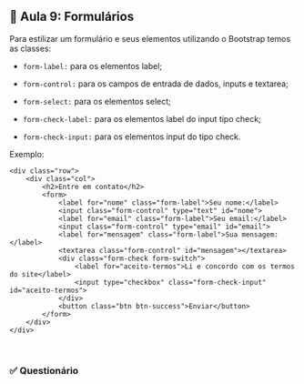 ## 📝 Aula 9: Formulários 
Para estilizar um formulário e seus elementos utilizando o Bootstrap temos as classes:

- ``form-label:`` para os elementos label;

- ``form-control:`` para os campos de entrada de dados, inputs e textarea;

- ``form-select:`` para os elementos select;

- ``form-check-label:`` para os elementos label do input tipo check;

- ``form-check-input:`` para os elementos input do tipo check.

Exemplo:
```
<div class="row">
    <div class="col">
        <h2>Entre em contato</h2>
        <form>
            <label for="nome" class="form-label">Seu nome:</label>
            <input class="form-control" type="text" id="nome">
            <label for="email" class="form-label">Seu email:</label>
            <input class="form-control" type="email" id="email">
            <label for="mensagem" class="form-label">Sua mensagem:</label>
            <textarea class="form-control" id="mensagem"></textarea>
            <div class="form-check form-switch">
                <label for="aceito-termos">Li e concordo com os termos do site</label>
                <input type="checkbox" class="form-check-input" id="aceito-termos">
            </div>
            <button class="btn btn-success">Enviar</button>
        </form>
    </div>
</div>
```

<br>

### ✅ Questionário